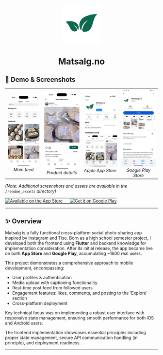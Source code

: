 <!-- Top leaf icon -->
<div align="center">
  <img src="readme_assets/matsalg_leaf_transp.png" alt="Matsalg Logo" width="130"/><br/>
  <h1>Matsalg.no</h1>
</div>

## 📱 Demo & Screenshots
<!-- Centered 1x4 grid -->
<div align="center">
  <table>
    <tr>
      <td align="center">
        <img src="readme_assets/home.png" alt="Home Screen" width="170"/><br/>
        <em>Main feed</em>
      </td>
      <td align="center">
        <img src="readme_assets/details.png" alt="Details Screen" width="170"/><br/>
        <em>Product details</em>
      </td>
      <td align="center">
        <img src="readme_assets/app_store.png" alt="App Store" width="170"/><br/>
        <em>Apple App Store</em>
      </td>
      <td align="center">
        <img src="readme_assets/google_play.png" alt="Google Play" width="170"/><br/>
        <em>Google Play Store</em>
      </td>
    </tr>
  </table>
</div>

*(Note: Additional screenshots and assets are available in the `/readme_assets` directory)*

<table align="center" style="border-collapse: collapse; border: none; cellpadding: 0; cellspacing: 0;">
  <tr>
    <td style="border: none; padding: 0; margin: 0;">
      <a href="https://apps.apple.com/us/app/matsalg-no/id6739165687">
        <img alt="Available on the App Store" src="https://developer.apple.com/assets/elements/badges/download-on-the-app-store.svg" height="60"/>
      </a>
    </td>
    <td style="width: 10px; border: none;"></td> <!-- spacing -->
    <td style="border: none; padding: 0; margin: 0;">
      <a href="https://play.google.com/store/apps/details?id=com.matsalg.no&hl=no">
        <img alt="Get it on Google Play" src="https://play.google.com/intl/en_us/badges/images/generic/en_badge_web_generic.png" height="60"/>
      </a>
    </td>
  </tr>
</table>

---

## ✨ Overview

Matsalg is a fully functional cross-platform social photo-sharing app inspired by Instagram and Tise. Born as a high school semester project, I developed both the frontend using **Flutter** and backend knowledge for implementation consideration. After its initial release, the app became live on both **App Store** and **Google Play**, accumulating ~1600 real users.

This project demonstrates a comprehensive approach to mobile development, encompassing:

- User profiles & authentication
- Media upload with captioning functionality 
- Real-time post feed from followed users
- Engagement features: likes, comments, and posting to the 'Explore' section 
- Cross-platform deployment

Key technical focus was on implementing a robust user interface with responsive state management, ensuring smooth performance for both iOS and Android users.

 The frontend implementation showcases essential principles including proper state management, secure API communication handling (in principle), and deployment readiness.

---
